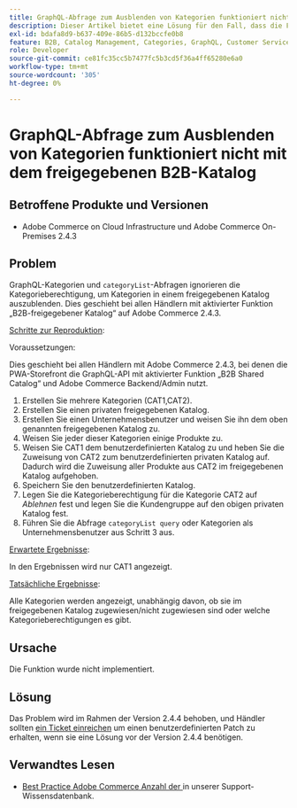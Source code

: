 ```yaml
---
title: GraphQL-Abfrage zum Ausblenden von Kategorien funktioniert nicht mit dem freigegebenen B2B-Katalog
description: Dieser Artikel bietet eine Lösung für den Fall, dass die Funktion „Freigegebener B2B-Katalog“ nicht mit der Abfrage von GraphQL-Kategorien funktioniert, um Kategorien auszublenden.
exl-id: bdafa8d9-b637-409e-86b5-d132bccfe0b8
feature: B2B, Catalog Management, Categories, GraphQL, Customer Service
role: Developer
source-git-commit: ce81fc35cc5b7477fc5b3cd5f36a4ff65280e6a0
workflow-type: tm+mt
source-wordcount: '305'
ht-degree: 0%

---
```


# GraphQL-Abfrage zum Ausblenden von Kategorien funktioniert nicht mit dem freigegebenen B2B-Katalog


## Betroffene Produkte und Versionen

* Adobe Commerce on Cloud Infrastructure und Adobe Commerce On-Premises 2.4.3

## Problem

GraphQL-Kategorien und `categoryList`-Abfragen ignorieren die Kategorieberechtigung, um Kategorien in einem freigegebenen Katalog auszublenden. Dies geschieht bei allen Händlern mit aktivierter Funktion „B2B-freigegebener Katalog“ auf Adobe Commerce 2.4.3.

<u>Schritte zur Reproduktion</u>:

Voraussetzungen:

Dies geschieht bei allen Händlern mit Adobe Commerce 2.4.3, bei denen die PWA-Storefront die GraphQL-API mit aktivierter Funktion „B2B Shared Catalog“ und Adobe Commerce Backend/Admin nutzt.

1. Erstellen Sie mehrere Kategorien (CAT1,CAT2).
1. Erstellen Sie einen privaten freigegebenen Katalog.
1. Erstellen Sie einen Unternehmensbenutzer und weisen Sie ihn dem oben genannten freigegebenen Katalog zu.
1. Weisen Sie jeder dieser Kategorien einige Produkte zu.
1. Weisen Sie CAT1 dem benutzerdefinierten Katalog zu und heben Sie die Zuweisung von CAT2 zum benutzerdefinierten privaten Katalog auf. Dadurch wird die Zuweisung aller Produkte aus CAT2 im freigegebenen Katalog aufgehoben.
1. Speichern Sie den benutzerdefinierten Katalog.
1. Legen Sie die Kategorieberechtigung für die Kategorie CAT2 auf *Ablehnen* fest und legen Sie die Kundengruppe auf den obigen privaten Katalog fest.
1. Führen Sie die Abfrage `categoryList query` oder Kategorien als Unternehmensbenutzer aus Schritt 3 aus.

<u>Erwartete Ergebnisse</u>:

In den Ergebnissen wird nur CAT1 angezeigt.

<u>Tatsächliche Ergebnisse</u>:

Alle Kategorien werden angezeigt, unabhängig davon, ob sie im freigegebenen Katalog zugewiesen/nicht zugewiesen sind oder welche Kategorieberechtigungen es gibt.

## Ursache

Die Funktion wurde nicht implementiert.

## Lösung

Das Problem wird im Rahmen der Version 2.4.4 behoben, und Händler sollten [ein Ticket einreichen](/help/help-center-guide/help-center/magento-help-center-user-guide.md#submit-ticket) um einen benutzerdefinierten Patch zu erhalten, wenn sie eine Lösung vor der Version 2.4.4 benötigen.

## Verwandtes Lesen

* [Best Practice Adobe Commerce Anzahl der ](https://support.magento.com/hc/en-us/articles/360048176832) in unserer Support-Wissensdatenbank.
